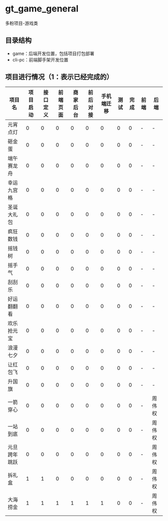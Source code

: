 # gt_game_general

多粉项目-游戏类
## 目录结构

- game：后端开发位置，包括项目打包部署
- cli-pc：前端脚手架开发位置

## 项目进行情况（1：表示已经完成的）

| 项目名 | 项目启动 | 接口定义 | 前端页面 | 商家后台 | 前后对接 | 手机端迁移 | 测试 | 完成 | 前端 | 后端
| -------- | -------- | -------- | -------- | -------- | -------- | -------- | -------- | -------- | -------- | -------- |
| 元宵点灯 | 0 | 0 | 0 | 0 | 0 | 0 | 0 | 0 | - | -
| 砸金蛋 | 0 | 0 | 0 | 0 | 0 | 0 | 0 | 0 | - | -
| 端午赛龙舟 | 0 | 0 | 0 | 0 | 0 | 0 | 0 | 0 | - | -
| 幸运九宫格 | 0 | 0 | 0 | 0 | 0 | 0 | 0 | 0 | - | -
| 圣诞大礼包 | 0 | 0 | 0 | 0 | 0 | 0 | 0 | 0 | - | -
| 疯狂数钱 | 0 | 0 | 0 | 0 | 0 | 0 | 0 | 0 | - | -
| 摇钱树 | 0 | 0 | 0 | 0 | 0 | 0 | 0 | 0 | - | - 
| 摇手气 | 0 | 0 | 0 | 0 | 0 | 0 | 0 | 0 | - | -
| 刮刮乐 | 0 | 0 | 0 | 0 | 0 | 0 | 0 | 0 | - | -
| 好运翻翻看 | 0 | 0 | 0 | 0 | 0 | 0 | 0 | 0 | - | -
| 欢乐抢元宝 | 0 | 0 | 0 | 0 | 0 | 0 | 0 | 0 | - |- 
| 浪漫七夕| 0 | 0 | 0 | 0 | 0 | 0 | 0 | 0 | - | -
| 让红包飞| 0 | 0 | 0 | 0 | 0 | 0 | 0 | 0 | - | -
| 升国旗| 0 | 0 | 0 | 0 | 0 | 0 | 0 | 0 | - | -
| 一箭穿心     | 0 | 0 | 0 | 0 | 0 | 0 | 0 | 0 | - | 周伟权
| 一站到底     | 0 | 0 | 0 | 0 | 0 | 0 | 0 | 0 | - | 周伟权
| 元旦跨年跳跃 | 0 | 0 | 0 | 0 | 0 | 0 | 0 | 0 | - | 周伟权
| 拆礼盒      | 1 | 1 | 0 | 0 | 0 | 0 | 0 | 0 | - | 周伟权
| 大海捞金    | 1 | 1| 1 | 1 | 1 | 1 | 0 | 0 | - | 周伟权

